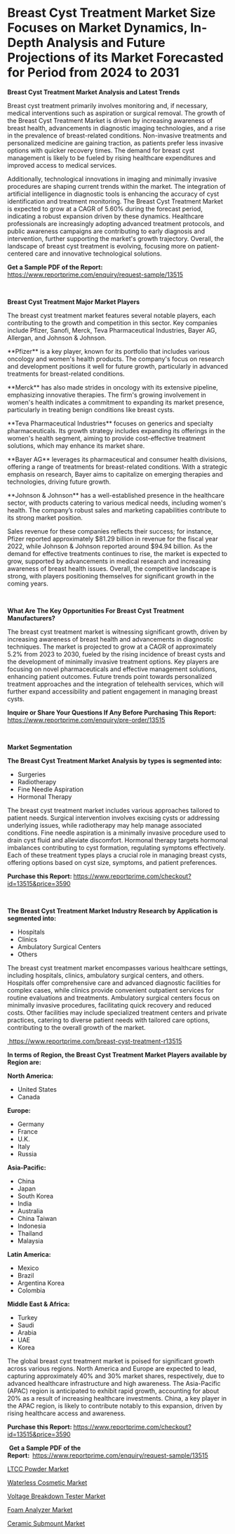 <p><h1>Breast Cyst Treatment Market Size Focuses on Market Dynamics, In-Depth Analysis and Future Projections of its Market Forecasted for Period from 2024 to 2031</h1></p><p><strong>Breast Cyst Treatment Market Analysis and Latest Trends</strong></p>
<p><p>Breast cyst treatment primarily involves monitoring and, if necessary, medical interventions such as aspiration or surgical removal. The growth of the Breast Cyst Treatment Market is driven by increasing awareness of breast health, advancements in diagnostic imaging technologies, and a rise in the prevalence of breast-related conditions. Non-invasive treatments and personalized medicine are gaining traction, as patients prefer less invasive options with quicker recovery times. The demand for breast cyst management is likely to be fueled by rising healthcare expenditures and improved access to medical services.</p><p>Additionally, technological innovations in imaging and minimally invasive procedures are shaping current trends within the market. The integration of artificial intelligence in diagnostic tools is enhancing the accuracy of cyst identification and treatment monitoring. The Breast Cyst Treatment Market is expected to grow at a CAGR of 5.60% during the forecast period, indicating a robust expansion driven by these dynamics. Healthcare professionals are increasingly adopting advanced treatment protocols, and public awareness campaigns are contributing to early diagnosis and intervention, further supporting the market's growth trajectory. Overall, the landscape of breast cyst treatment is evolving, focusing more on patient-centered care and innovative technological solutions.</p></p>
<p><strong>Get a Sample PDF of the Report:&nbsp;</strong> <a href="https://www.reportprime.com/enquiry/request-sample/13515?utm_campaign=104&utm_medium=2&utm_source=Github&utm_content=ia&utm_term=16112024&utm_id=breast-cyst-treatment">https://www.reportprime.com/enquiry/request-sample/13515</a></p>
<p>&nbsp;</p>
<p><strong>Breast Cyst Treatment Major Market Players</strong></p>
<p><p>The breast cyst treatment market features several notable players, each contributing to the growth and competition in this sector. Key companies include Pfizer, Sanofi, Merck, Teva Pharmaceutical Industries, Bayer AG, Allergan, and Johnson & Johnson.</p><p>**Pfizer** is a key player, known for its portfolio that includes various oncology and women's health products. The company's focus on research and development positions it well for future growth, particularly in advanced treatments for breast-related conditions.</p><p>**Merck** has also made strides in oncology with its extensive pipeline, emphasizing innovative therapies. The firm's growing involvement in women's health indicates a commitment to expanding its market presence, particularly in treating benign conditions like breast cysts.</p><p>**Teva Pharmaceutical Industries** focuses on generics and specialty pharmaceuticals. Its growth strategy includes expanding its offerings in the women's health segment, aiming to provide cost-effective treatment solutions, which may enhance its market share.</p><p>**Bayer AG** leverages its pharmaceutical and consumer health divisions, offering a range of treatments for breast-related conditions. With a strategic emphasis on research, Bayer aims to capitalize on emerging therapies and technologies, driving future growth.</p><p>**Johnson & Johnson** has a well-established presence in the healthcare sector, with products catering to various medical needs, including women's health. The company’s robust sales and marketing capabilities contribute to its strong market position.</p><p>Sales revenue for these companies reflects their success; for instance, Pfizer reported approximately $81.29 billion in revenue for the fiscal year 2022, while Johnson & Johnson reported around $94.94 billion. As the demand for effective treatments continues to rise, the market is expected to grow, supported by advancements in medical research and increasing awareness of breast health issues. Overall, the competitive landscape is strong, with players positioning themselves for significant growth in the coming years.</p></p>
<p>&nbsp;</p>
<p><strong>What Are The Key Opportunities For Breast Cyst Treatment Manufacturers?</strong></p>
<p><p>The breast cyst treatment market is witnessing significant growth, driven by increasing awareness of breast health and advancements in diagnostic techniques. The market is projected to grow at a CAGR of approximately 5.2% from 2023 to 2030, fueled by the rising incidence of breast cysts and the development of minimally invasive treatment options. Key players are focusing on novel pharmaceuticals and effective management solutions, enhancing patient outcomes. Future trends point towards personalized treatment approaches and the integration of telehealth services, which will further expand accessibility and patient engagement in managing breast cysts.</p></p>
<p><strong>Inquire or Share Your Questions If Any Before Purchasing This Report:</strong> <a href="https://www.reportprime.com/enquiry/pre-order/13515?utm_campaign=104&utm_medium=2&utm_source=Github&utm_content=ia&utm_term=16112024&utm_id=breast-cyst-treatment">https://www.reportprime.com/enquiry/pre-order/13515</a></p>
<p>&nbsp;</p>
<p><strong>Market Segmentation</strong></p>
<p><strong>The Breast Cyst Treatment Market Analysis by types is segmented into:</strong></p>
<p><ul><li>Surgeries</li><li>Radiotherapy</li><li>Fine Needle Aspiration</li><li>Hormonal Therapy</li></ul></p>
<p><p>The breast cyst treatment market includes various approaches tailored to patient needs. Surgical intervention involves excising cysts or addressing underlying issues, while radiotherapy may help manage associated conditions. Fine needle aspiration is a minimally invasive procedure used to drain cyst fluid and alleviate discomfort. Hormonal therapy targets hormonal imbalances contributing to cyst formation, regulating symptoms effectively. Each of these treatment types plays a crucial role in managing breast cysts, offering options based on cyst size, symptoms, and patient preferences.</p></p>
<p><strong>Purchase this Report:&nbsp;</strong><a href="https://www.reportprime.com/checkout?id=13515&price=3590&utm_campaign=104&utm_medium=2&utm_source=Github&utm_content=ia&utm_term=16112024&utm_id=breast-cyst-treatment">https://www.reportprime.com/checkout?id=13515&price=3590</a></p>
<p>&nbsp;</p>
<p><strong>The Breast Cyst Treatment Market Industry Research by Application is segmented into:</strong></p>
<p><ul><li>Hospitals</li><li>Clinics</li><li>Ambulatory Surgical Centers</li><li>Others</li></ul></p>
<p><p>The breast cyst treatment market encompasses various healthcare settings, including hospitals, clinics, ambulatory surgical centers, and others. Hospitals offer comprehensive care and advanced diagnostic facilities for complex cases, while clinics provide convenient outpatient services for routine evaluations and treatments. Ambulatory surgical centers focus on minimally invasive procedures, facilitating quick recovery and reduced costs. Other facilities may include specialized treatment centers and private practices, catering to diverse patient needs with tailored care options, contributing to the overall growth of the market.</p></p>
<p><a href="https://www.reportprime.com/breast-cyst-treatment-r13515?utm_campaign=104&utm_medium=2&utm_source=Github&utm_content=ia&utm_term=16112024&utm_id=breast-cyst-treatment">&nbsp;https://www.reportprime.com/breast-cyst-treatment-r13515</a></p>
<p><strong>In terms of Region, the Breast Cyst Treatment Market Players available by Region are:</strong></p>
<p>
    <p> <strong> North America: </strong>
        <ul>
            <li>United States</li>
            <li>Canada</li>
        </ul>
        </p> 
    <p> <strong> Europe: </strong>
        <ul>
            <li>Germany</li>
            <li>France</li>
            <li>U.K.</li>
            <li>Italy</li>
            <li>Russia</li>
        </ul>
        </p> 
    <p> <strong> Asia-Pacific: </strong>
        <ul>
            <li>China</li>
            <li>Japan</li>
            <li>South Korea</li>
            <li>India</li>
            <li>Australia</li>
            <li>China Taiwan</li>
            <li>Indonesia</li>
            <li>Thailand</li>
            <li>Malaysia</li>
        </ul>
        </p> 
    <p> <strong> Latin America: </strong>
        <ul>
            <li>Mexico</li>
            <li>Brazil</li>
            <li>Argentina Korea</li>
            <li>Colombia</li>
        </ul>
        </p> 
    <p> <strong> Middle East & Africa: </strong>
        <ul>
            <li>Turkey</li>
            <li>Saudi</li>
            <li>Arabia</li>
            <li>UAE</li>
            <li>Korea</li>
        </ul>
    </p>
    </p>
<p><p>The global breast cyst treatment market is poised for significant growth across various regions. North America and Europe are expected to lead, capturing approximately 40% and 30% market shares, respectively, due to advanced healthcare infrastructure and high awareness. The Asia-Pacific (APAC) region is anticipated to exhibit rapid growth, accounting for about 20% as a result of increasing healthcare investments. China, a key player in the APAC region, is likely to contribute notably to this expansion, driven by rising healthcare access and awareness.</p></p>
<p><strong>Purchase this Report: </strong><a href="https://www.reportprime.com/checkout?id=13515&price=3590&utm_campaign=104&utm_medium=2&utm_source=Github&utm_content=ia&utm_term=16112024&utm_id=breast-cyst-treatment">https://www.reportprime.com/checkout?id=13515&price=3590</a></p>
<p>&nbsp;<strong>Get a Sample PDF of the Report:&nbsp;&nbsp;</strong><a href="https://www.reportprime.com/enquiry/request-sample/13515?utm_campaign=104&utm_medium=2&utm_source=Github&utm_content=ia&utm_term=16112024&utm_id=breast-cyst-treatment">https://www.reportprime.com/enquiry/request-sample/13515</a></p>
<p><strong></strong></p>
<p><p><a href="https://www.linkedin.com/pulse/emerging-ltcc-powder-market-opportunities-analysis-investors-fqmgc?utm_campaign=104&utm_medium=2&utm_source=Github&utm_content=ia&utm_term=16112024&utm_id=breast-cyst-treatment">LTCC Powder Market</a></p><p><a href="https://www.linkedin.com/pulse/waterless-cosmetic-market-forecast-global-trends-analysis-from-vczkc?utm_campaign=104&utm_medium=2&utm_source=Github&utm_content=ia&utm_term=16112024&utm_id=breast-cyst-treatment">Waterless Cosmetic Market</a></p><p><a href="https://issuu.com/reportprime-2/docs/voltage-breakdown-tester-market-siz_97efa12ccf4f57?utm_campaign=104&utm_medium=2&utm_source=Github&utm_content=ia&utm_term=16112024&utm_id=breast-cyst-treatment">Voltage Breakdown Tester Market</a></p><p><a href="https://issuu.com/reportprime-2/docs/foam-analyzer-market-size-2030.pptx_ae02c5443edb11?utm_campaign=104&utm_medium=2&utm_source=Github&utm_content=ia&utm_term=16112024&utm_id=breast-cyst-treatment">Foam Analyzer Market</a></p><p><a href="https://www.linkedin.com/pulse/surfing-ceramic-submount-wave-riding-market-currents-2031-ahgje?utm_campaign=104&utm_medium=2&utm_source=Github&utm_content=ia&utm_term=16112024&utm_id=breast-cyst-treatment">Ceramic Submount Market</a></p></p>